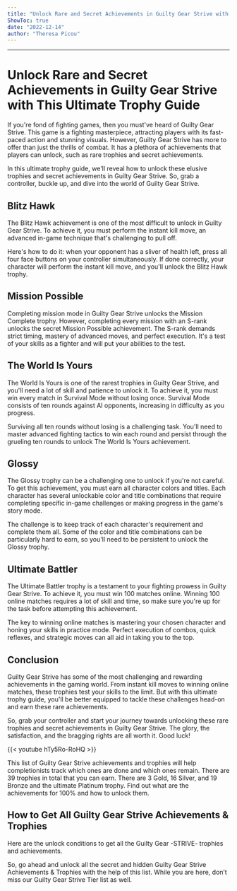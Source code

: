 ```yaml
---
title: "Unlock Rare and Secret Achievements in Guilty Gear Strive with This Ultimate Trophy Guide"
ShowToc: true 
date: "2022-12-14"
author: "Theresa Picou"
---
```

*****
# Unlock Rare and Secret Achievements in Guilty Gear Strive with This Ultimate Trophy Guide

If you're fond of fighting games, then you must've heard of Guilty Gear Strive. This game is a fighting masterpiece, attracting players with its fast-paced action and stunning visuals. However, Guilty Gear Strive has more to offer than just the thrills of combat. It has a plethora of achievements that players can unlock, such as rare trophies and secret achievements.

In this ultimate trophy guide, we'll reveal how to unlock these elusive trophies and secret achievements in Guilty Gear Strive. So, grab a controller, buckle up, and dive into the world of Guilty Gear Strive.

## Blitz Hawk

The Blitz Hawk achievement is one of the most difficult to unlock in Guilty Gear Strive. To achieve it, you must perform the instant kill move, an advanced in-game technique that's challenging to pull off.

Here's how to do it: when your opponent has a sliver of health left, press all four face buttons on your controller simultaneously. If done correctly, your character will perform the instant kill move, and you'll unlock the Blitz Hawk trophy.

## Mission Possible

Completing mission mode in Guilty Gear Strive unlocks the Mission Complete trophy. However, completing every mission with an S-rank unlocks the secret Mission Possible achievement. The S-rank demands strict timing, mastery of advanced moves, and perfect execution. It's a test of your skills as a fighter and will put your abilities to the test.

## The World Is Yours

The World Is Yours is one of the rarest trophies in Guilty Gear Strive, and you'll need a lot of skill and patience to unlock it. To achieve it, you must win every match in Survival Mode without losing once. Survival Mode consists of ten rounds against AI opponents, increasing in difficulty as you progress.

Surviving all ten rounds without losing is a challenging task. You'll need to master advanced fighting tactics to win each round and persist through the grueling ten rounds to unlock The World Is Yours achievement.

## Glossy

The Glossy trophy can be a challenging one to unlock if you're not careful. To get this achievement, you must earn all character colors and titles. Each character has several unlockable color and title combinations that require completing specific in-game challenges or making progress in the game's story mode.

The challenge is to keep track of each character's requirement and complete them all. Some of the color and title combinations can be particularly hard to earn, so you'll need to be persistent to unlock the Glossy trophy.

## Ultimate Battler

The Ultimate Battler trophy is a testament to your fighting prowess in Guilty Gear Strive. To achieve it, you must win 100 matches online. Winning 100 online matches requires a lot of skill and time, so make sure you're up for the task before attempting this achievement.

The key to winning online matches is mastering your chosen character and honing your skills in practice mode. Perfect execution of combos, quick reflexes, and strategic moves can all aid in taking you to the top.

## Conclusion

Guilty Gear Strive has some of the most challenging and rewarding achievements in the gaming world. From instant kill moves to winning online matches, these trophies test your skills to the limit. But with this ultimate trophy guide, you'll be better equipped to tackle these challenges head-on and earn these rare achievements.

So, grab your controller and start your journey towards unlocking these rare trophies and secret achievements in Guilty Gear Strive. The glory, the satisfaction, and the bragging rights are all worth it. Good luck!

{{< youtube hTy5Ro-RoHQ >}} 



This list of Guilty Gear Strive achievements and trophies will help completionists track which ones are done and which ones remain. There are 39 trophies in total that you can earn. There are 3 Gold, 16 Silver, and 19 Bronze and the ultimate Platinum trophy. Find out what are the achievements for 100% and how to unlock them.
 
## How to Get All Guilty Gear Strive Achievements & Trophies
 

 
Here are the unlock conditions to get all the Guilty Gear -STRIVE- trophies and achievements.
 
So, go ahead and unlock all the secret and hidden Guilty Gear Strive Achievements & Trophies with the help of this list. While you are here, don’t miss our Guilty Gear Strive Tier list as well.




